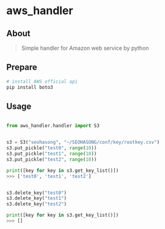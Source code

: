 # aws_handler


## About

> Simple handler for Amazon web service by python


## Prepare

```bash
# install AWS official api
pip install boto3
```


## Usage

```python

from aws_handler.handler import S3


s3 = S3("seohasong", "~/SEOHASONG/conf/key/rootkey.csv")
s3.put_pickle("test0", range(10))
s3.put_pickle("test1", range(10))
s3.put_pickle("test2", range(10))

print([key for key in s3.get_key_list()])
>>> ['test0', 'test1', 'test2']


s3.delete_key("test0")
s3.delete_key("test1")
s3.delete_key("test2")

print([key for key in s3.get_key_list()])
>>> []
```